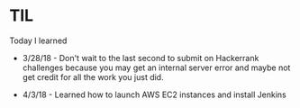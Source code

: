 # TIL
Today I learned
* 3/28/18 - Don't wait to the last second to submit on Hackerrank challenges because you may get an internal server error and maybe not get credit for all the work you just did.

* 4/3/18 - Learned how to launch AWS EC2 instances and install Jenkins
